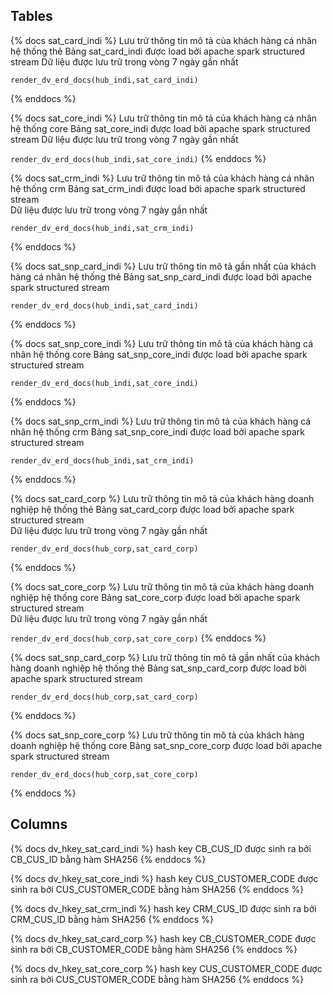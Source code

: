 ## Tables
{% docs sat_card_indi %}
Lưu trữ thông tin mô tả của khách hàng cá nhân hệ thống thẻ
Bảng sat_card_indi được load bởi apache spark structured stream
Dữ liệu được lưu trữ trong vòng 7 ngày gần nhất

```render_dv_erd_docs(hub_indi,sat_card_indi)```

{% enddocs %}

{% docs sat_core_indi %}
Lưu trữ thông tin mô tả của khách hàng cá nhân hệ thống core
Bảng sat_core_indi được load bởi apache spark structured stream
Dữ liệu được lưu trữ trong vòng 7 ngày gần nhất

```render_dv_erd_docs(hub_indi,sat_core_indi)```
{% enddocs %}

{% docs sat_crm_indi %}
Lưu trữ thông tin mô tả của khách hàng cá nhân hệ thống crm
Bảng sat_crm_indi được load bởi apache spark structured stream  
Dữ liệu được lưu trữ trong vòng 7 ngày gần nhất  

```render_dv_erd_docs(hub_indi,sat_crm_indi)```

{% enddocs %}

{% docs sat_snp_card_indi %}
Lưu trữ thông tin mô tả gần nhất của khách hàng cá nhân hệ thống thẻ 
Bảng sat_snp_card_indi được load bởi apache spark structured stream   

```render_dv_erd_docs(hub_indi,sat_card_indi)```

{% enddocs %}

{% docs sat_snp_core_indi %}
Lưu trữ thông tin mô tả của khách hàng cá nhân hệ thống core
Bảng sat_snp_core_indi được load bởi apache spark structured stream  

```render_dv_erd_docs(hub_indi,sat_core_indi)```

{% enddocs %}

{% docs sat_snp_crm_indi %}
Lưu trữ thông tin mô tả của khách hàng cá nhân hệ thống crm
Bảng sat_snp_core_indi được load bởi apache spark structured stream  

```render_dv_erd_docs(hub_indi,sat_crm_indi)```

{% enddocs %}

{% docs sat_card_corp %}
Lưu trữ thông tin mô tả của khách hàng doanh nghiệp hệ thống thẻ 
Bảng sat_card_corp được load bởi apache spark structured stream  
Dữ liệu được lưu trữ trong vòng 7 ngày gần nhất  

```render_dv_erd_docs(hub_corp,sat_card_corp)```

{% enddocs %}

{% docs sat_core_corp %}
Lưu trữ thông tin mô tả của khách hàng doanh nghiệp hệ thống core
Bảng sat_core_corp được load bởi apache spark structured stream  
Dữ liệu được lưu trữ trong vòng 7 ngày gần nhất  

```render_dv_erd_docs(hub_corp,sat_core_corp)```
{% enddocs %}

{% docs sat_snp_card_corp %}
Lưu trữ thông tin mô tả gần nhất của khách hàng doanh nghiệp hệ thống thẻ 
Bảng sat_snp_card_corp được load bởi apache spark structured stream   

```render_dv_erd_docs(hub_corp,sat_card_corp)```

{% enddocs %}

{% docs sat_snp_core_corp %}
Lưu trữ thông tin mô tả của khách hàng doanh nghiệp hệ thống core
Bảng sat_snp_core_corp được load bởi apache spark structured stream  

```render_dv_erd_docs(hub_corp,sat_core_corp)```

{% enddocs %}

## Columns
{% docs dv_hkey_sat_card_indi %}
hash key CB_CUS_ID được sinh ra bởi CB_CUS_ID bằng hàm SHA256
{% enddocs %}

{% docs dv_hkey_sat_core_indi %}
hash key CUS_CUSTOMER_CODE được sinh ra bởi CUS_CUSTOMER_CODE bằng hàm SHA256
{% enddocs %}

{% docs dv_hkey_sat_crm_indi %}
hash key CRM_CUS_ID được sinh ra bởi CRM_CUS_ID bằng hàm SHA256
{% enddocs %}

{% docs dv_hkey_sat_card_corp %}
hash key CB_CUSTOMER_CODE được sinh ra bởi CB_CUSTOMER_CODE bằng hàm SHA256
{% enddocs %}

{% docs dv_hkey_sat_core_corp %}
hash key CUS_CUSTOMER_CODE được sinh ra bởi CUS_CUSTOMER_CODE bằng hàm SHA256
{% enddocs %}